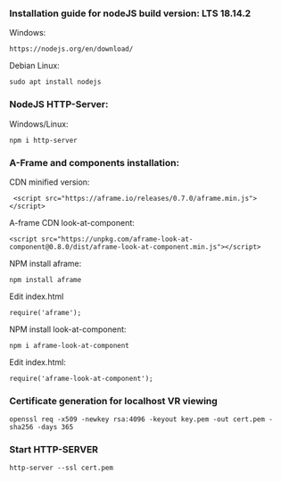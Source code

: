 
### Installation guide for nodeJS build version:  LTS **18.14.2**

Windows:
```
https://nodejs.org/en/download/
```

Debian Linux:
```
sudo apt install nodejs
```



### NodeJS HTTP-Server:

Windows/Linux:
```
npm i http-server
```



### A-Frame and components installation:

CDN minified version:
```
 <script src="https://aframe.io/releases/0.7.0/aframe.min.js"></script>
```

A-frame CDN look-at-component:
```
<script src="https://unpkg.com/aframe-look-at-component@0.8.0/dist/aframe-look-at-component.min.js"></script>
```

NPM install aframe:
```
npm install aframe
```

Edit index.html
```
require('aframe');
``` 

NPM install look-at-component:
```
npm i aframe-look-at-component
```

Edit index.html:
```
require('aframe-look-at-component');
```

### Certificate generation for localhost VR viewing

```
openssl req -x509 -newkey rsa:4096 -keyout key.pem -out cert.pem -sha256 -days 365
```



### Start HTTP-SERVER

```
http-server --ssl cert.pem
```
